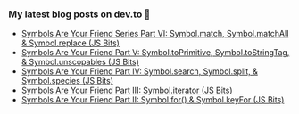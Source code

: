 ### My latest blog posts on dev.to 📖

<!-- BLOG-POST-LIST:START -->
- [Symbols Are Your Friend Series Part VI: Symbol.match, Symbol.matchAll & Symbol.replace (JS Bits)](https://dev.to/cilly_boloe/symbols-are-your-friend-series-part-vi-symbol-match-symbol-matchall-symbol-replace-js-bits-539g)
- [Symbols Are Your Friend Part V: Symbol.toPrimitive, Symbol.toStringTag, & Symbol.unscopables (JS Bits)](https://dev.to/cilly_boloe/symbols-are-your-friend-part-v-symbol-toprimitive-symbol-tostringtag-symbol-unscopables-js-bits-nee)
- [Symbols Are Your Friend Part IV: Symbol.search, Symbol.split, & Symbol.species (JS Bits)](https://dev.to/cilly_boloe/symbols-are-your-friend-part-iv-symbol-search-symbol-split-symbol-species-js-bits-4i25)
- [Symbols Are Your Friend Part III: Symbol.iterator (JS Bits)](https://dev.to/cilly_boloe/symbols-are-your-friend-part-iii-symbol-iterator-js-bits-18c4)
- [Symbols Are Your Friend Part II: Symbol.for() & Symbol.keyFor (JS Bits)](https://dev.to/cilly_boloe/symbols-are-your-friend-part-ii-symbol-for-symbol-keyfor-js-bits-3clc)
<!-- BLOG-POST-LIST:END -->

